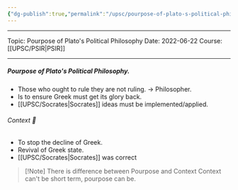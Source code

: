 ```yaml
---
{"dg-publish":true,"permalink":"/upsc/pourpose-of-plato-s-political-philosophy/","dgHomeLink":true,"dgPassFrontmatter":false}
---
```


----
Topic: Pourpose of Plato's Political Philosophy
Date: 2022-06-22
Course: [[UPSC/PSIR|PSIR]] 

----

##### Pourpose of Plato's Political Philosophy. 
- Those who ought to rule they are not ruling.  -> Philosopher. 
- Is to ensure Greek must get its glory back. 
- [[UPSC/Socrates|Socrates]] ideas must be implemented/applied. 

###### Context 💭
- To stop the decline of Greek.
- Revival of Greek state. 
- [[UPSC/Socrates|Socrates]] was correct 

>[!Note] There is difference between Pourpose and Context
> Context can't be short term, pourpose can be. 
